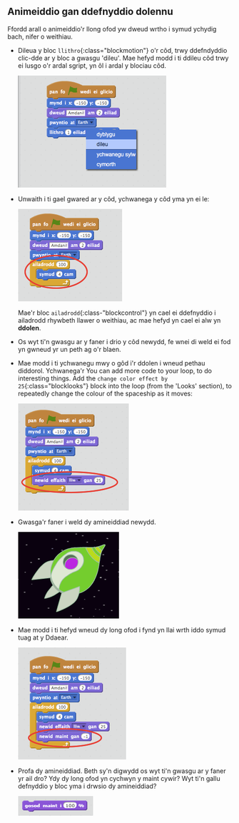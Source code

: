 ## Animeiddio gan ddefnyddio dolennu

Ffordd arall o animeiddio'r llong ofod yw dweud wrtho i symud ychydig bach, nifer o weithiau.

+ Dileua y bloc `llithro`{:class="blockmotion"} o'r côd, trwy ddefndyddio clic-dde ar y bloc a gwasgu 'dileu'. Mae hefyd modd i ti ddileu côd trwy ei lusgo o'r ardal sgript, yn ôl i ardal y blociau côd.

	![screenshot](images/space-delete-glide.png)

+ Unwaith i ti gael gwared ar y côd, ychwanega y côd yma yn ei le:

	![screenshot](images/space-loop.png)

	Mae'r bloc `ailadrodd`{:class-"blockcontrol"} yn cael ei ddefnyddio i ailadrodd rhywbeth llawer o weithiau, ac mae hefyd yn cael ei alw yn __ddolen__.

+ Os wyt ti'n gwasgu ar y faner i drio y côd newydd, fe wnei di weld ei fod yn gwneud yr un peth ag o'r blaen.

+ Mae modd i ti ychwanegu mwy o gôd i'r ddolen i wneud pethau diddorol. Ychwanega'r 
You can add more code to your loop, to do interesting things. Add the `change color effect by 25`{:class="blocklooks"} block into the loop (from the 'Looks' section), to repeatedly change the colour of the spaceship as it moves:

	![screenshot](images/space-colour.png)

+ Gwasga'r faner i weld dy amineiddiad newydd.

	![screenshot](images/space-colour-test.png)

+ Mae modd i ti hefyd wneud dy long ofod i fynd yn llai wrth iddo symud tuag at y Ddaear.

	![screenshot](images/space-size.png)

+ Profa dy amineiddiad.  Beth sy'n digwydd os wyt ti'n gwasgu ar y faner yr ail dro?  Ydy dy long ofod yn cychwyn y maint cywir?  Wyt ti'n gallu defnyddio y bloc yma i drwsio dy amineiddiad?

	![screenshot](images/space-set-size.png)

